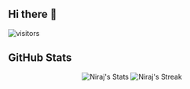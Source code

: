 ## Hi there 👋
![visitors](https://komarev.com/ghpvc/?username=nirajlalani&label=Profile%20views&color=0e75b6&style=flat%22%20alt=%22nirajlalani%22)

## GitHub Stats

<div align="center">
 
![Niraj's Stats](https://github-readme-stats.vercel.app/api?username=nirajlalani&theme=tokyonight&show_icons=true&hide_border=false&count_private=true)
![Niraj's Streak](https://github-readme-streak-stats.herokuapp.com/?user=nirajlalani&theme=tokyonight&hide_border=false)
 
</div>


